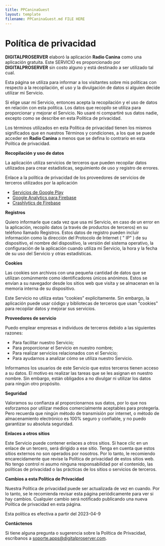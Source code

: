 ```yaml
---
title: PPCaninaGuest
layout: template
filename: PPCaninaGuest.md FILE HERE
--- 
```

# Política de privacidad

**DIGITALPROSERVER** elaboró la aplicación **Radio Canina** como una aplicación gratuita. Este SERVICIO es proporcionado por **DIGITALPROSERVER** sin costo alguno y está destinado a ser utilizado tal cual.

Esta página se utiliza para informar a los visitantes sobre mis políticas con respecto a la recopilación, el uso y la divulgación de datos si alguien decide utilizar mi Servicio.

Si elige usar mi Servicio, entonces acepta la recopilación y el uso de datos en relación con esta política. Los datos que recopilo se utiliza para proporcionar y mejorar el Servicio. No usaré ni compartiré sus datos nadie, excepto como se describe en esta Política de privacidad.

Los términos utilizados en esta Política de privacidad tienen los mismos significados que en nuestros Términos y condiciones, a los que se puede acceder en **Radio Canina** a menos que se defina lo contrario en esta Política de privacidad.

  

**Recopilación y uso de datos**

La aplicación utiliza servicios de terceros que pueden recopilar datos utilizados para crear estadísticas, seguimiento de uso y registro de errores.

Enlace a la política de privacidad de los proveedores de servicios de terceros utilizados por la aplicación

-   [Servicios de Google Play](https://www.google.com/policies/privacy/)
-   [Google Analytics para Firebase](https://firebase.google.com/policies/analytics)
-   [Crashlytics de Firebase](https://firebase.google.com/support/privacy/)

  

**Registros**

Quiero informarle que cada vez que usa mi Servicio, en caso de un error en la aplicación, recopilo datos (a través de productos de terceros) en su teléfono llamado Registros. Estos datos de registro pueden incluir información como la dirección del Protocolo de Internet ( " IP" ) de su dispositivo, el nombre del dispositivo, la versión del sistema operativo, la configuración de la aplicación cuando utiliza mi Servicio, la hora y la fecha de su uso del Servicio y otras estadísticas.

  

  

  

**Cookies**

Las cookies son archivos con una pequeña cantidad de datos que se utilizan comúnmente como identificadores únicos anónimos. Estos se envían a su navegador desde los sitios web que visita y se almacenan en la memoria interna de su dispositivo.

Este Servicio no utiliza estas “cookies” explícitamente. Sin embargo, la aplicación puede usar código y bibliotecas de terceros que usan "cookies" para recopilar datos y mejorar sus servicios.

  

**Proveedores de servicio**

Puedo emplear empresas e individuos de terceros debido a las siguientes razones:

-   Para facilitar nuestro Servicio;
-   Para proporcionar el Servicio en nuestro nombre;
-   Para realizar servicios relacionados con el Servicio;
-   Para ayudarnos a analizar cómo se utiliza nuestro Servicio.

  

Informamos los usuarios de este Servicio que estos terceros tienen acceso a su datos. El motivo es realizar las tareas que se les asignan en nuestro nombre. Sin embargo, están obligados a no divulgar ni utilizar los datos para ningún otro propósito.

  

**Seguridad**

Valoramos su confianza al proporcionarnos sus datos, por lo que nos esforzamos por utilizar medios comercialmente aceptables para protegerla. Pero recuerda que ningún método de transmisión por internet, o método de almacenamiento electrónico es 100% seguro y confiable, y no puedo garantizar su absoluta seguridad.

  

**Enlaces a otros sitios**

Este Servicio puede contener enlaces a otros sitios. Si hace clic en un enlace de un tercero, será dirigido a ese sitio. Tenga en cuenta que estos sitios externos no son operados por nosotros. Por lo tanto, le recomiendo encarecidamente que revise la Política de privacidad de estos sitios web. No tengo control ni asumo ninguna responsabilidad por el contenido, las políticas de privacidad o las prácticas de los sitios o servicios de terceros.

  

  

**Cambios a esta Política de Privacidad**

Nuestra Política de privacidad puede ser actualizada de vez en cuando. Por lo tanto, se le recomienda revisar esta página periódicamente para ver si hay cambios. Cualquier cambio será notificado publicando una nueva Política de privacidad en esta página.

Esta política es efectiva a partir del 2023-04-9

  

**Contáctenos**

Si tiene alguna pregunta o sugerencia sobre la Política de Privacidad, escríbanos a soporte.apps@digitalproserver.com.
